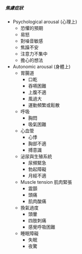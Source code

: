 ##### 焦慮症狀
- Psychological arousal (心理上)
	- 恐懼的預期
	- 易怒
	- 對噪音敏感
	- 焦躁不安
	- 注意力不集中
	- 擔心的想法
-   Autonomic arousal (身體上)
	- 胃腸道
		- 口乾
		- 吞嚥困難
		- 上腹不適
		- 風過大
		- 運動頻繁或鬆散
	- 呼吸
		- 胸悶
		- 吸氣困難
	- 心血管
		- 心悸
		- 胸部不適
		- 搏意識
	- 泌尿與生殖系統
		- 尿頻緊急
		- 勃起障礙
		- 月經不適
	- Muscle tension 肌肉緊張
		- 震顫
		- 頭痛
		- 肌肉酸痛
	- 換氣過度
		- 頭暈
		- 四肢刺痛
		- 感覺呼吸困難
	- 睡眠障礙
		- 失眠
		- 夜驚